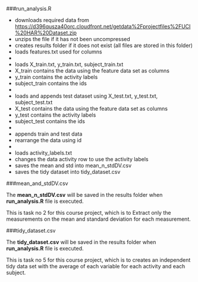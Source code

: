 ###run_analysis.R

* downloads required data from https://d396qusza40orc.cloudfront.net/getdata%2Fprojectfiles%2FUCI%20HAR%20Dataset.zip
* unzips the file if it has not been uncompressed
* creates results folder if it does not exist (all files are stored in this folder)
* loads features.txt used for columns
* 
* loads X_train.txt, y_train.txt, subject_train.txt
* X_train contains the data using the feature data set as columns
* y_train contains the activity labels
* subject_train contains the ids
* 
* loads and appends test dataset using X_test.txt, y_test.txt, subject_test.txt
* X_test contains the data using the feature data set as columns
* y_test contains the activity labels
* subject_test contains the ids
* 
* appends train and test data
* rearrange the data using id
* 
* loads activity_labels.txt
* changes the data activity row to use the activity labels
* saves the mean and std into mean_n_stdDV.csv
* saves the tidy dataset into tidy_dataset.csv


###mean_and_stdDV.csv

The **mean_n_stdDV.csv** will be saved in the results folder when **run_analysis.R** file is executed.

This is task no 2 for this course project, which is to Extract  only the measurements on the mean and standard deviation for each measurement.  


###tidy_dataset.csv

The **tidy_dataset.csv** will be saved in the results folder when **run_analysis.R** file is executed.

This is task no 5 for this course project, which is to creates an independent tidy data set with the average of each variable for each activity and each subject.


